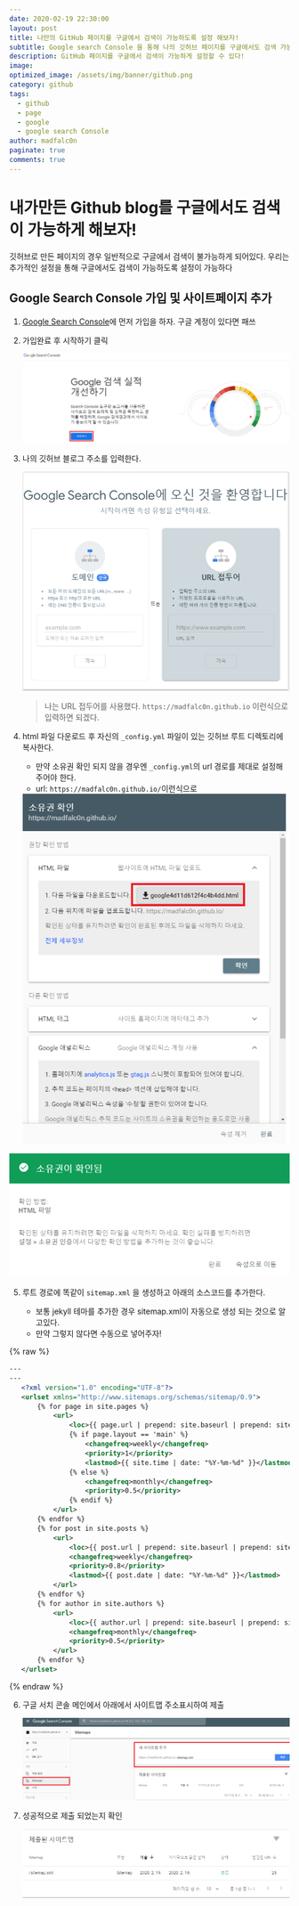 ```yaml
---
date: 2020-02-19 22:30:00
layout: post
title: 나만의 GitHub 페이지를 구글에서 검색이 가능하도록 설정 해보자!
subtitle: Google search Console 을 통해 나의 깃허브 페이지를 구글에서도 검색 가능하게 해보자!
description: GitHub 페이지를 구글에서 검색이 가능하게 설정할 수 있다!
image: 
optimized_image: /assets/img/banner/github.png
category: github
tags:
  - github
  - page
  - google
  - google search Console
author: madfalc0n
paginate: true
comments: true
---
```



# 내가만든 Github blog를 구글에서도 검색이 가능하게 해보자!

깃허브로 만든 페이지의 경우 일반적으로 구글에서 검색이 불가능하게 되어있다. 우리는 추가적인 설정을 통해 구글에서도 검색이 가능하도록 설정이 가능하다



## Google  Search Console 가입 및 사이트페이지 추가

1. [Google Search Console](https://search.google.com/search-console/about)에 먼저 가입을 하자. 구글 계정이 있다면 패쓰

2. 가입완료 후 시작하기 클릭

   <img src="/assets/img/contents/git/image-20200219215924196.png" alt="image-20200219215924196" style="zoom:80%;" />

3. 나의  깃허브 블로그 주소를 입력한다.

   <img src="/assets/img/contents/git/image-20200219220113568.png" alt="image-20200219220113568" style="zoom:80%;" />

   > 나는 URL 접두어를 사용했다. `https://madfalc0n.github.io` 이런식으로 입력하면 되겠다.

4. html 파일 다운로드 후 자신의 `_config.yml` 파일이 있는 깃허브 루트 디렉토리에 복사한다.

   - 만약 소유권 확인 되지 않을 경우엔 `_config.yml`의 url 경로를 제대로 설정해주어야 한다.
   - url: `https://madfalc0n.github.io/`이런식으로

   <img src="/assets/img/contents/git/image-20200219220536118.png" alt="image-20200219220536118" style="zoom:80%;" />

<img src="/assets/img/contents/git/image-20200219221517903.png" alt="image-20200219221517903" style="zoom:80%;" />

5. 루트 경로에 똑같이 `sitemap.xml` 을 생성하고 아래의 소스코드를 추가한다.

   - 보통 jekyll 테마를 추가한 경우 sitemap.xml이 자동으로 생성 되는 것으로 알고있다.
   - 만약 그렇지 않다면 수동으로 넣어주자!

{% raw %}
   ```xml
   ---
   ---
      <?xml version="1.0" encoding="UTF-8"?>
      <urlset xmlns="http://www.sitemaps.org/schemas/sitemap/0.9">
          {% for page in site.pages %}
              <url>
                  <loc>{{ page.url | prepend: site.baseurl | prepend: site.url }}</loc>
                  {% if page.layout == 'main' %}
                      <changefreq>weekly</changefreq>
                      <priority>1</priority>
                      <lastmod>{{ site.time | date: "%Y-%m-%d" }}</lastmod>
                  {% else %}
                      <changefreq>monthly</changefreq>
                      <priority>0.5</priority>
                  {% endif %}
              </url>
          {% endfor %}
          {% for post in site.posts %}
              <url>
                  <loc>{{ post.url | prepend: site.baseurl | prepend: site.url }}</loc>
                  <changefreq>weekly</changefreq>
                  <priority>0.8</priority>
                  <lastmod>{{ post.date | date: "%Y-%m-%d" }}</lastmod>
              </url>
          {% endfor %}
          {% for author in site.authors %}
              <url>
                  <loc>{{ author.url | prepend: site.baseurl | prepend: site.url }}</loc>
                  <changefreq>monthly</changefreq>
                  <priority>0.5</priority>
              </url>
          {% endfor %}
      </urlset>
   ```
{% endraw %}



6. 구글 서치 콘솔 메인에서 아래에서 사이트맵 주소표시하여 제출 

   <img src="/assets/img/contents/git/image-20200219222629572.png" alt="image-20200219222629572" style="zoom:80%;" />



7. 성공적으로 제출 되었는지 확인

   <img src="/assets/img/contents/git/image-20200219222703721.png" alt="image-20200219222703721" style="zoom:80%;" />
   
   